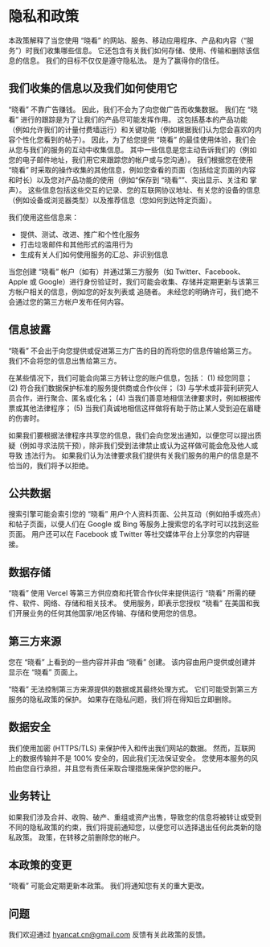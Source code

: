 # 隐私和政策

本政策解释了当您使用 “晓看” 的网站、服务、移动应用程序、产品和内容（“服务”）时我们收集哪些信息。 它还包含有关我们如何存储、使用、传输和删除该信息的信息。 我们的目标不仅仅是遵守隐私法。 是为了赢得你的信任。

## **我们收集的信息以及我们如何使用它**

“晓看” 不靠广告赚钱。 因此，我们不会为了向您做广告而收集数据。 我们在 “晓看” 进行的跟踪是为了让我们的产品尽可能发挥作用。 这包括基本的产品功能（例如允许我们的计量付费墙运行）和关键功能（例如根据我们认为您会喜欢的内容个性化您看到的帖子）。 因此，为了给您提供 “晓看” 的最佳使用体验，我们会从您与我们的服务的互动中收集信息。 其中一些信息是您主动告诉我们的（例如您的电子邮件地址，我们用它来跟踪您的帐户或与您沟通）。 我们根据您在使用 “晓看” 时采取的操作收集的其他信息，例如您查看的页面（包括给定页面的内容和时长）以及您对产品功能的使用（例如“保存到 “晓看””、突出显示、关注和 掌声）。 这些信息包括这些交互的记录、您的互联网协议地址、有关您的设备的信息（例如设备或浏览器类型）以及推荐信息（您如何到达特定页面）。

我们使用这些信息来：

- 提供、测试、改进、推广和个性化服务
- 打击垃圾邮件和其他形式的滥用行为
- 生成有关人们如何使用服务的汇总、非识别信息

当您创建 “晓看” 帐户（如有）并通过第三方服务（如 Twitter、Facebook、Apple 或 Google）进行身份验证时，我们可能会收集、存储并定期更新与该第三方帐户相关的信息，例如您的好友列表或 追随者。 未经您的明确许可，我们绝不会通过您的第三方帐户发布任何内容。

## **信息披露**

“晓看” 不会出于向您提供或促进第三方广告的目的而将您的信息传输给第三方。 我们不会将您的信息出售给第三方。

在某些情况下，我们可能会向第三方转让您的账户信息，包括： (1) 经您同意； (2) 符合我们数据保护标准的服务提供商或合作伙伴； (3) 与学术或非营利研究人员合作，进行聚合、匿名或化名； (4) 当我们善意地相信法律要求时，例如根据传票或其他法律程序； (5) 当我们真诚地相信这样做将有助于防止某人受到迫在眉睫的伤害时。

如果我们要根据法律程序共享您的信息，我们会向您发出通知，以便您可以提出质疑（例如寻求法院干预），除非我们受到法律禁止或认为这样做可能会危及他人或导致 违法行为。 如果我们认为法律要求我们提供有关我们服务的用户的信息是不恰当的，我们将予以拒绝。

## **公共数据**

搜索引擎可能会索引您的 “晓看” 用户个人资料页面、公共互动（例如拍手或亮点）和帖子页面，以便人们在 Google 或 Bing 等服务上搜索您的名字时可以找到这些页面。 用户还可以在 Facebook 或 Twitter 等社交媒体平台上分享您的内容链接。

## **数据存储**

“晓看” 使用 Vercel 等第三方供应商和托管合作伙伴来提供运行 “晓看” 所需的硬件、软件、网络、存储和相关技术。 使用服务，即表示您授权 “晓看” 在美国和我们开展业务的任何其他国家/地区传输、存储和使用您的信息。

## **第三方来源**

您在 “晓看” 上看到的一些内容并非由 “晓看” 创建。 该内容由用户提供或创建并显示在 “晓看” 页面上。

“晓看” 无法控制第三方来源提供的数据或其最终处理方式。 它们可能受到第三方服务的隐私政策的保护。 如果存在隐私问题，我们将在得知后立即删除。

## **数据安全**

我们使用加密 (HTTPS/TLS) 来保护传入和传出我们网站的数据。 然而，互联网上的数据传输并不是 100% 安全的，因此我们无法保证安全。 您使用本服务的风险由您自行承担，并且您有责任采取合理措施来保护您的帐户。

## **业务转让**

如果我们涉及合并、收购、破产、重组或资产出售，导致您的信息将被转让或受到不同的隐私政策的约束，我们将提前通知您，以便您可以选择退出任何此类新的隐私政策。 政策，在转移之前删除您的帐户。

## **本政策的变更**

“晓看” 可能会定期更新本政策。 我们将通知您有关的重大更改。

## **问题**

我们欢迎通过 [hyancat.cn@gmail.com](mailto:hyancat.cn@gmail.com) 反馈有关此政策的反馈。
